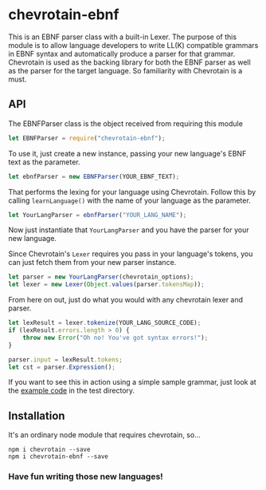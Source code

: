 # chevrotain-ebnf

This is an EBNF parser class with a built-in Lexer. The purpose of this module is to allow language developers to write LL(K) compatible grammars in EBNF syntax and automatically produce a parser for that grammar. Chevrotain is used as the backing library for both the EBNF parser as well as the parser for the target language. So familiarity with Chevrotain is a must.

## API
The EBNFParser class is the object received from requiring this module

```js
let EBNFParser = require("chevrotain-ebnf");
```

To use it, just create a new instance, passing your new language's EBNF text as the parameter.

```js
let ebnfParser = new EBNFParser(YOUR_EBNF_TEXT);
```

That performs the lexing for your language using Chevrotain. Follow this by calling `learnLanguage()` with the name of your language as the parameter.

```js
let YourLangParser = ebnfParser("YOUR_LANG_NAME");
```

Now just instantiate that `YourLangParser` and you have the parser for your new language.

Since Chevrotain's `Lexer` requires you pass in your language's tokens, you can just fetch them from your new parser instance.

```js
let parser = new YourLangParser(chevrotain_options);
let lexer = new Lexer(Object.values(parser.tokensMap));
```

From here on out, just do what you would with any chevrotain lexer and parser.

```js
let lexResult = lexer.tokenize(YOUR_LANG_SOURCE_CODE);
if (lexResult.errors.length > 0) {
    throw new Error("Oh no! You've got syntax errors!");
}

parser.input = lexResult.tokens;
let cst = parser.Expression();
```

If you want to see this in action using a simple sample grammar, just look at the [example code](./test/index.js) in the test directory.

## Installation
It's an ordinary node module that requires chevrotain, so...

```
npm i chevrotain --save
npm i chevrotain-ebnf --save
```


### Have fun writing those new languages!
